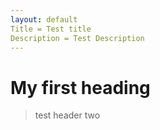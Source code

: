 ```yaml
---
layout: default
Title = Test title
Description = Test Description
---
```


# My first heading
> test header two

